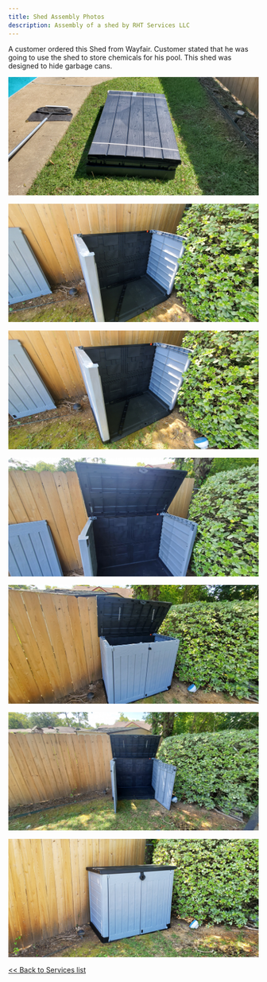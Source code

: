 ```yaml
---
title: Shed Assembly Photos
description: Assembly of a shed by RHT Services LLC
---
```


A customer ordered this Shed from Wayfair. Customer stated that he was going to use the shed to store
chemicals for his pool. This shed was designed to hide garbage cans.

![](/images/shed_20200926/20200926_105518.jpg)

![](/images/shed_20200926/20200926_111157.jpg)

![](/images/shed_20200926/20200926_111200.jpg)

![](/images/shed_20200926/20200926_112735.jpg)

![](/images/shed_20200926/20200926_113722.jpg)

![](/images/shed_20200926/20200926_113735.jpg)

![](/images/shed_20200926/20200926_114049.jpg)

[<< Back to Services list](/services)